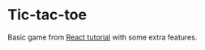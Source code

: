 # Tic-tac-toe

Basic game from [React tutorial](https://reactjs.org/tutorial/tutorial.html) with some extra features.
